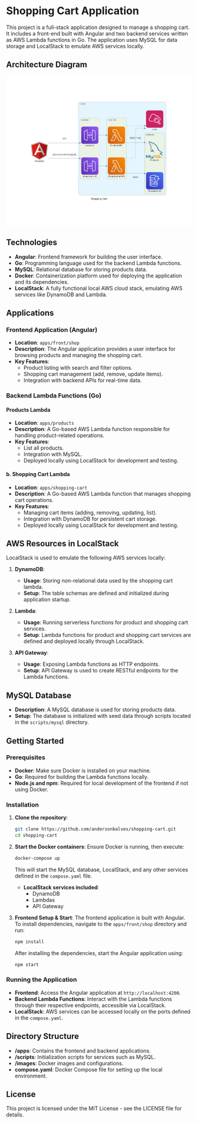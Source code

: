 # Shopping Cart Application

This project is a full-stack application designed to manage a shopping cart. It includes a front-end built with Angular and two backend services written as AWS Lambda functions in Go. The application uses MySQL for data storage and LocalStack to emulate AWS services locally.

## Architecture Diagram

![Architecture Diagram](diagrams/shopping-cart.png)

## Technologies

- **Angular**: Frontend framework for building the user interface.
- **Go**: Programming language used for the backend Lambda functions.
- **MySQL**: Relational database for storing products data.
- **Docker**: Containerization platform used for deploying the application and its dependencies.
- **LocalStack**: A fully functional local AWS cloud stack, emulating AWS services like DynamoDB and Lambda.

## Applications

### Frontend Application (Angular)

- **Location**: `apps/front/shop`
- **Description**: The Angular application provides a user interface for browsing products and managing the shopping cart.
- **Key Features**:
  - Product listing with search and filter options.
  - Shopping cart management (add, remove, update items).
  - Integration with backend APIs for real-time data.

### Backend Lambda Functions (Go)

#### Products Lambda

- **Location**: `apps/products`
- **Description**: A Go-based AWS Lambda function responsible for handling product-related operations.
- **Key Features**:
  - List all products.
  - Integration with MySQL.
  - Deployed locally using LocalStack for development and testing.

#### b. Shopping Cart Lambda

- **Location**: `apps/shopping-cart`
- **Description**: A Go-based AWS Lambda function that manages shopping cart operations.
- **Key Features**:
  - Managing cart items (adding, removing, updating, list).
  - Integration with DynamoDB for persistent cart storage.
  - Deployed locally using LocalStack for development and testing.

## AWS Resources in LocalStack

LocalStack is used to emulate the following AWS services locally:

1. **DynamoDB**:

   - **Usage**: Storing non-relational data used by the shopping cart lambda.
   - **Setup**: The table schemas are defined and initialized during application startup.

2. **Lambda**:

   - **Usage**: Running serverless functions for product and shopping cart services.
   - **Setup**: Lambda functions for product and shopping cart services are defined and deployed locally through LocalStack.

3. **API Gateway**:

   - **Usage**: Exposing Lambda functions as HTTP endpoints.
   - **Setup**: API Gateway is used to create RESTful endpoints for the Lambda functions.

## MySQL Database

- **Description**: A MySQL database is used for storing products data.
- **Setup**: The database is initialized with seed data through scripts located in the `scripts/mysql` directory.

## Getting Started

### Prerequisites

- **Docker**: Make sure Docker is installed on your machine.
- **Go**: Required for building the Lambda functions locally.
- **Node.js and npm**: Required for local development of the frontend if not using Docker.

### Installation

1. **Clone the repository**:

   ```bash
   git clone https://github.com/andersonbalves/shopping-cart.git
   cd shopping-cart
   ```

2. **Start the Docker containers**:
   Ensure Docker is running, then execute:

   ```bash
   docker-compose up
   ```

   This will start the MySQL database, LocalStack, and any other services defined in the `compose.yaml` file.

   - **LocalStack services included**:
     - DynamoDB
     - Lambdas
     - API Gateway

3. **Frontend Setup & Start**:
   The frontend application is built with Angular. To install dependencies, navigate to the `apps/front/shop` directory and run:

   ```bash
   npm install
   ```

   After installing the dependencies, start the Angular application using:

   ```bash
   npm start
   ```

### Running the Application

- **Frontend**: Access the Angular application at `http://localhost:4200`.
- **Backend Lambda Functions**: Interact with the Lambda functions through their respective endpoints, accessible via LocalStack.
- **LocalStack**: AWS services can be accessed locally on the ports defined in the `compose.yaml`.

## Directory Structure

- **/apps**: Contains the frontend and backend applications.
- **/scripts**: Initialization scripts for services such as MySQL.
- **/images**: Docker images and configurations.
- **compose.yaml**: Docker Compose file for setting up the local environment.

## License

This project is licensed under the MIT License - see the LICENSE file for details.
